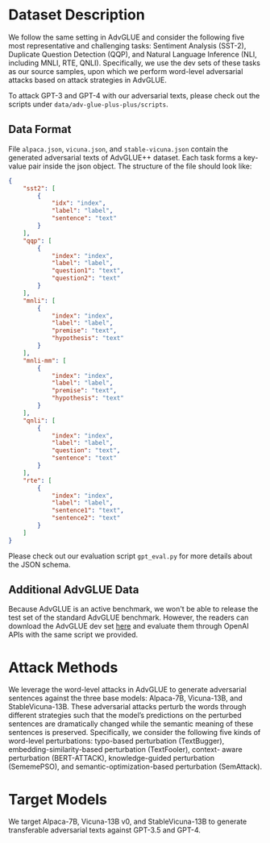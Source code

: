 # Dataset Description
We follow the same setting in AdvGLUE and consider the following five most representative and challenging tasks: Sentiment Analysis (SST-2), Duplicate Question Detection (QQP), and
Natural Language Inference (NLI, including MNLI, RTE, QNLI). Specifically, we use the dev sets of
these tasks as our source samples, upon which we perform word-level adversarial attacks based on
attack strategies in AdvGLUE.

To attack GPT-3 and GPT-4 with our adversarial texts, please check out the scripts under `data/adv-glue-plus-plus/scripts`. 

## Data Format

File `alpaca.json`, `vicuna.json`, and `stable-vicuna.json` contain the generated adversarial texts of AdvGLUE++ dataset. Each task forms a key-value pair inside the json object. The structure of the file should look like:
```json
{
    "sst2": [
        {
            "idx": "index",
            "label": "label",
            "sentence": "text"
        }
    ],
    "qqp": [
        {
            "index": "index",
            "label": "label",
            "question1": "text",
            "question2": "text"
        }
    ],
    "mnli": [
        {
            "index": "index",
            "label": "label",
            "premise": "text",
            "hypothesis": "text"
        }
    ],
    "mnli-mm": [
        {
            "index": "index",
            "label": "label",
            "premise": "text",
            "hypothesis": "text"
        }
    ],
    "qnli": [
        {
            "index": "index",
            "label": "label",
            "question": "text",
            "sentence": "text"
        }
    ],
    "rte": [
        {
            "index": "index",
            "label": "label",
            "sentence1": "text",
            "sentence2": "text"
        }
    ]
}
```
Please check out our evaluation script `gpt_eval.py` for more details about the JSON schema.

## Additional AdvGLUE Data

Because AdvGLUE is an active benchmark, we won't be able to release the test set of the standard AdvGLUE benchmark.
However, the readers can download the AdvGLUE dev set [here](https://adversarialglue.github.io/dataset/dev_ann.json) and evaluate them through OpenAI APIs with the same script we provided.

# Attack Methods
We leverage the word-level attacks in AdvGLUE to generate adversarial sentences
against the three base models: Alpaca-7B, Vicuna-13B, and StableVicuna-13B. These adversarial attacks perturb the words through different strategies such that the model’s predictions on the
perturbed sentences are dramatically changed while the semantic meaning of these sentences is
preserved. Specifically, we consider the following five kinds of word-level perturbations: typo-based
perturbation (TextBugger), embedding-similarity-based perturbation (TextFooler), context-
aware perturbation (BERT-ATTACK), knowledge-guided perturbation (SememePSO),
and semantic-optimization-based perturbation (SemAttack).

# Target Models
We target Alpaca-7B, Vicuna-13B v0, and StableVicuna-13B to generate transferable adversarial texts against GPT-3.5 and GPT-4.
